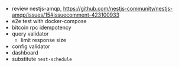 - review nestjs-amqp, https://github.com/nestjs-community/nestjs-amqp/issues/15#issuecomment-423100933
- e2e test with docker-compose
- bitcoin rpc idempotency
- query validator
  - limit response size
- config validator
- dashboard
- substitute `nest-schedule`
